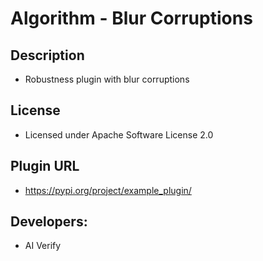 # Algorithm - Blur Corruptions

## Description
* Robustness plugin with blur corruptions

## License
* Licensed under Apache Software License 2.0

## Plugin URL
* https://pypi.org/project/example_plugin/

## Developers:
* AI Verify

